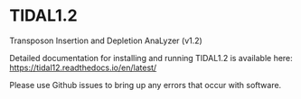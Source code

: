# TIDAL1.2
Transposon Insertion and Depletion AnaLyzer (v1.2)

Detailed documentation for installing and running TIDAL1.2 is available here:
https://tidal12.readthedocs.io/en/latest/

Please use Github issues to bring up any errors that occur with software.


